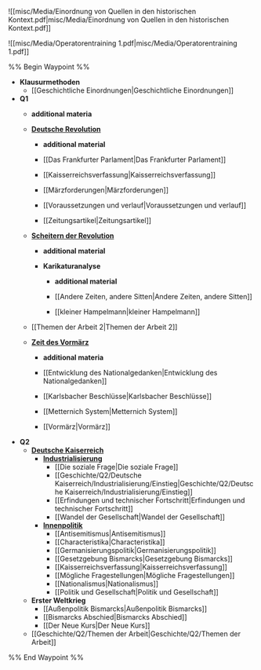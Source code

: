 ![[misc/Media/Einordnung von Quellen in den historischen Kontext.pdf|misc/Media/Einordnung von Quellen in den historischen Kontext.pdf]]

![[misc/Media/Operatorentraining 1.pdf|misc/Media/Operatorentraining 1.pdf]]


%% Begin Waypoint %%
- **Klausurmethoden**
	- [[Geschichtliche Einordnungen|Geschichtliche Einordnungen]]
- **Q1**
	- **additional materia**

	- **[Deutsche Revolution](./Q1/Deutsche%20Revolution/Deutsche%20Revolution.md)**
		- **additional material**

		- [[Das Frankfurter Parlament|Das Frankfurter Parlament]]
		- [[Kaisserreichsverfassung|Kaisserreichsverfassung]]
		- [[Märzforderungen|Märzforderungen]]
		- [[Voraussetzungen und verlauf|Voraussetzungen und verlauf]]
		- [[Zeitungsartikel|Zeitungsartikel]]
	- **[Scheitern der Revolution](./Q1/Scheitern%20der%20Revolution/Scheitern%20der%20Revolution.md)**
		- **additional material**

		- **Karikaturanalyse**
			- **additional material**

			- [[Andere Zeiten, andere Sitten|Andere Zeiten, andere Sitten]]
			- [[kleiner Hampelmann|kleiner Hampelmann]]
	- [[Themen der Arbeit 2|Themen der Arbeit 2]]
	- **[Zeit des Vormärz](./Q1/Zeit%20des%20Vorm%C3%A4rz/Zeit%20des%20Vorm%C3%A4rz.md)**
		- **additional materia**

		- [[Entwicklung des Nationalgedanken|Entwicklung des Nationalgedanken]]
		- [[Karlsbacher Beschlüsse|Karlsbacher Beschlüsse]]
		- [[Metternich System|Metternich System]]
		- [[Vormärz|Vormärz]]
- **Q2**
	- **[Deutsche Kaiserreich](./Q2/Deutsche%20Kaiserreich/Deutsche%20Kaiserreich.md)**
		- **[Industrialisierung](./Q2/Deutsche%20Kaiserreich/Industrialisierung/Industrialisierung.md)**
			- [[Die soziale Frage|Die soziale Frage]]
			- [[Geschichte/Q2/Deutsche Kaiserreich/Industrialisierung/Einstieg|Geschichte/Q2/Deutsche Kaiserreich/Industrialisierung/Einstieg]]
			- [[Erfindungen und technischer Fortschritt|Erfindungen und technischer Fortschritt]]
			- [[Wandel der Gesellschaft|Wandel der Gesellschaft]]
		- **[Innenpolitik](./Q2/Deutsche%20Kaiserreich/Innenpolitik/Innenpolitik.md)**
			- [[Antisemitismus|Antisemitismus]]
			- [[Characteristika|Characteristika]]
			- [[Germanisierungspolitik|Germanisierungspolitik]]
			- [[Gesetzgebung Bismarcks|Gesetzgebung Bismarcks]]
			- [[Kaisserreichsverfassung|Kaisserreichsverfassung]]
			- [[Mögliche Fragestellungen|Mögliche Fragestellungen]]
			- [[Nationalismus|Nationalismus]]
			- [[Politik und Gesellschaft|Politik und Gesellschaft]]
	- **Erster Weltkrieg**
		- [[Außenpolitik Bismarcks|Außenpolitik Bismarcks]]
		- [[Bismarcks Abschied|Bismarcks Abschied]]
		- [[Der Neue Kurs|Der Neue Kurs]]
	- [[Geschichte/Q2/Themen der Arbeit|Geschichte/Q2/Themen der Arbeit]]

%% End Waypoint %%

